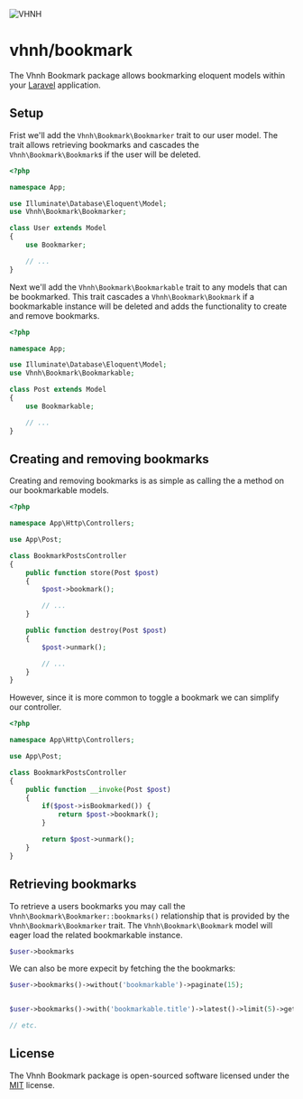 ![VHNH](https://avatars3.githubusercontent.com/u/66573047?s=200)

# vhnh/bookmark

The Vhnh Bookmark package allows bookmarking eloquent models within your [Laravel](https://github.com/laravel/laravel) application.

## Setup

Frist we'll add the `Vhnh\Bookmark\Bookmarker` trait to our user model. The trait allows retrieving bookmarks and cascades the `Vhnh\Bookmark\Bookmark`s if the user will be deleted.

```php
<?php

namespace App;

use Illuminate\Database\Eloquent\Model;
use Vhnh\Bookmark\Bookmarker;

class User extends Model
{
    use Bookmarker;

    // ...
}
```

Next we'll add the `Vhnh\Bookmark\Bookmarkable` trait to any models that can be bookmarked. This trait cascades a `Vhnh\Bookmark\Bookmark` if a bookmarkable instance will be deleted and adds the functionality to create and remove bookmarks.

```php
<?php

namespace App;

use Illuminate\Database\Eloquent\Model;
use Vhnh\Bookmark\Bookmarkable;

class Post extends Model
{
    use Bookmarkable;

    // ...
}
```

## Creating and removing bookmarks

Creating and removing bookmarks is as simple as calling the a method on our bookmarkable models.

```php
<?php

namespace App\Http\Controllers;

use App\Post;

class BookmarkPostsController
{
    public function store(Post $post)
    {
        $post->bookmark();

        // ...
    }

    public function destroy(Post $post)
    {
        $post->unmark();

        // ...
    }
}
```

However, since it is more common to toggle a bookmark we can simplify our controller.

```php
<?php

namespace App\Http\Controllers;

use App\Post;

class BookmarkPostsController
{
    public function __invoke(Post $post)
    {
        if($post->isBookmarked()) {
            return $post->bookmark();
        }

        return $post->unmark();
    }
}
```

## Retrieving bookmarks

To retrieve a users bookmarks you may call the `Vhnh\Bookmark\Bookmarker::bookmarks()` relationship that is provided by the `Vhnh\Bookmark\Bookmarker` trait. The `Vhnh\Bookmark\Bookmark` model will eager load the related bookmarkable instance.

```php
$user->bookmarks
```

We can also be more expecit by fetching the the bookmarks:
```php
$user->bookmarks()->without('bookmarkable')->paginate(15);


$user->bookmarks()->with('bookmarkable.title')->latest()->limit(5)->get();

// etc.
```

## License
The Vhnh Bookmark package is open-sourced software licensed under the [MIT](http://opensource.org/licenses/MIT) license.